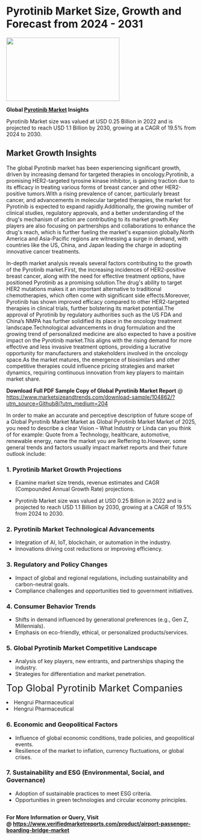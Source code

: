 <H1>Pyrotinib Market Size, Growth and Forecast from 2024 - 2031</H1><img class="aligncenter size-medium wp-image-584254" src="https://thirdeyenews.in/wp-content/uploads/2024/09/Global-Market-Research-300x168.jpeg" alt="" width="300" height="168" /><p><strong>Global&nbsp;<a href="https://www.marketsizeandtrends.com/download-sample/104862/?utm_source=Github8j?utm_medium=204">Pyrotinib Market</a> Insights</strong></p><p>Pyrotinib Market size was valued at USD 0.25 Billion in 2022 and is projected to reach USD 1.1 Billion by 2030, growing at a CAGR of 19.5% from 2024 to 2030.</p><p><h2>Market Growth Insights</h2> <p>The global Pyrotinib market has been experiencing significant growth, driven by increasing demand for targeted therapies in oncology.Pyrotinib, a promising HER2-targeted tyrosine kinase inhibitor, is gaining traction due to its efficacy in treating various forms of breast cancer and other HER2-positive tumors.With a rising prevalence of cancer, particularly breast cancer, and advancements in molecular targeted therapies, the market for Pyrotinib is expected to expand rapidly.Additionally, the growing number of clinical studies, regulatory approvals, and a better understanding of the drug's mechanism of action are contributing to its market growth.Key players are also focusing on partnerships and collaborations to enhance the drug's reach, which is further fueling the market's expansion globally.North America and Asia-Pacific regions are witnessing a surge in demand, with countries like the US, China, and Japan leading the charge in adopting innovative cancer treatments.</p> <p>In-depth market analysis reveals several factors contributing to the growth of the Pyrotinib market.First, the increasing incidences of HER2-positive breast cancer, along with the need for effective treatment options, have positioned Pyrotinib as a promising solution.The drug's ability to target HER2 mutations makes it an important alternative to traditional chemotherapies, which often come with significant side effects.Moreover, Pyrotinib has shown improved efficacy compared to other HER2-targeted therapies in clinical trials, further bolstering its market potential.The approval of Pyrotinib by regulatory authorities such as the US FDA and China’s NMPA has further solidified its place in the oncology treatment landscape.Technological advancements in drug formulation and the growing trend of personalized medicine are also expected to have a positive impact on the Pyrotinib market.This aligns with the rising demand for more effective and less invasive treatment options, providing a lucrative opportunity for manufacturers and stakeholders involved in the oncology space.As the market matures, the emergence of biosimilars and other competitive therapies could influence pricing strategies and market dynamics, requiring continuous innovation from key players to maintain market share.</p> <p><span class=""><strong>Download Full PDF Sample Copy of Global Pyrotinib Market Report</strong> @ <a href="https://www.marketsizeandtrends.com/download-sample/104862/?utm_source=Github8j?utm_medium=204" target="_blank">https://www.marketsizeandtrends.com/download-sample/104862/?utm_source=Github8j?utm_medium=204</a></span></p><p>In order to make an accurate and perceptive description of future scope of a Global&nbsp;Pyrotinib Market Market as Global&nbsp;Pyrotinib Market Market of 2025, you need to describe a clear Vision &ndash; What Industry or Linda can you think of for example: Quote from a Technology, healthcare, automotive, renewable energy, name the market you are Reffering to.However, some general trends and factors usually impact market reports and their future outlook include:</p><h3>1.&nbsp;<strong>Pyrotinib Market Growth Projections</strong></h3><ul><li>Examine market size trends, revenue estimates and CAGR (Compounded Annual Growth Rate) projections.</li><li><p>Pyrotinib Market size was valued at USD 0.25 Billion in 2022 and is projected to reach USD 1.1 Billion by 2030, growing at a CAGR of 19.5% from 2024 to 2030.</p></li></ul><h3>2.&nbsp;<strong>Pyrotinib Market Technological Advancements</strong></h3><ul><li>Integration of AI, IoT, blockchain, or automation in the industry.</li><li>Innovations driving cost reductions or improving efficiency.</li></ul><h3>3.&nbsp;<strong>Regulatory and Policy Changes</strong></h3><ul><li>Impact of global and regional regulations, including sustainability and carbon-neutral goals.</li><li>Compliance challenges and opportunities tied to government initiatives.</li></ul><h3>4.&nbsp;<strong>Consumer Behavior Trends</strong></h3><ul><li>Shifts in demand influenced by generational preferences (e.g., Gen Z, Millennials).</li><li>Emphasis on eco-friendly, ethical, or personalized products/services.</li></ul><h3>5.&nbsp;<strong>Global Pyrotinib Market Competitive Landscape</strong></h3><ul><li>Analysis of key players, new entrants, and partnerships shaping the industry.</li><li>Strategies for differentiation and market penetration.</li></ul><p data-pm-slice="1 1 []"><span style="color: inherit; font-family: inherit; font-size: 25px;">Top Global Pyrotinib Market Companies</span></p><div class="" data-test-id=""><p><li>Hengrui Pharmaceutical</li><li> Hengrui Pharmaceutical</li></p></div><h3>6.&nbsp;<strong>Economic and Geopolitical Factors</strong></h3><ul><li>Influence of global economic conditions, trade policies, and geopolitical events.</li><li>Resilience of the market to inflation, currency fluctuations, or global crises.</li></ul><h3>7.&nbsp;<strong>Sustainability and ESG (Environmental, Social, and Governance)</strong></h3><ul><li>Adoption of sustainable practices to meet ESG criteria.</li><li>Opportunities in green technologies and circular economy principles.</li></ul><h2><strong style="font-size: 14px;">For More Information or Query, Visit @&nbsp;</strong><a style="background-color: #ffffff; font-size: 14px;" href="https://www.marketsizeandtrends.com/report/pyrotinib-market/" target="_blank">https://www.verifiedmarketreports.com/product/airport-passenger-boarding-bridge-market</a></h2>